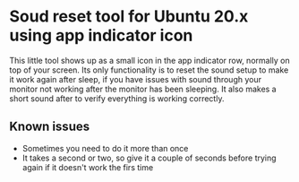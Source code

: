 # Soud reset tool for Ubuntu 20.x using app indicator icon
This little tool shows up as a small icon in the app indicator row, normally on top of your screen. Its only functionality is to reset the sound setup to make it work again after sleep, if you have issues with sound through your monitor not working after the monitor has been sleeping. It also makes a short sound after to verify everything is working correctly. 

## Known issues
- Sometimes you need to do it more than once
- It takes a second or two, so give it a couple of seconds before trying again if it doesn't work the firs time
